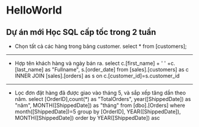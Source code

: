 # HelloWorld
Dự án mới
Học SQL cấp tốc trong 2 tuần
---
- Chọn tất cả các hàng trong bảng customer.
select *
from [customers];
---
- Hợp tên khách hàng và ngày bán ra.
select c.[first_name] + ' ' +c.[last_name] as "Fullname",
		s.[order_date]
from [sales].[customers] as c
INNER JOIN [sales].[orders] as s on c.[customer_id]=s.customer_id
---
- Lọc đơn đặt hàng đã được giao vào tháng 5, và sắp xếp tăng dần theo năm.
select [OrderID],count(*) as "TotalOrders", year([ShippedDate]) as "năm", MONTH([ShippedDate]) as "tháng"
from [dbo].[Orders]
where month([ShippedDate])=5
group by [OrderID], YEAR([ShippedDate]), MONTH([ShippedDate])
order by YEAR([ShippedDate]) asc

